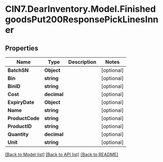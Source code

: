# CIN7.DearInventory.Model.FinishedgoodsPut200ResponsePickLinesInner

## Properties

| Name            | Type        | Description | Notes      |
| --------------- | ----------- | ----------- | ---------- |
| **BatchSN**     | **Object**  |             | [optional] |
| **Bin**         | **string**  |             | [optional] |
| **BinID**       | **string**  |             | [optional] |
| **Cost**        | **decimal** |             | [optional] |
| **ExpiryDate**  | **Object**  |             | [optional] |
| **Name**        | **string**  |             | [optional] |
| **ProductCode** | **string**  |             | [optional] |
| **ProductID**   | **string**  |             | [optional] |
| **Quantity**    | **decimal** |             | [optional] |
| **Unit**        | **string**  |             | [optional] |

[[Back to Model list]](../README.md#documentation-for-models) [[Back to API list]](../README.md#documentation-for-api-endpoints) [[Back to README]](../README.md)
